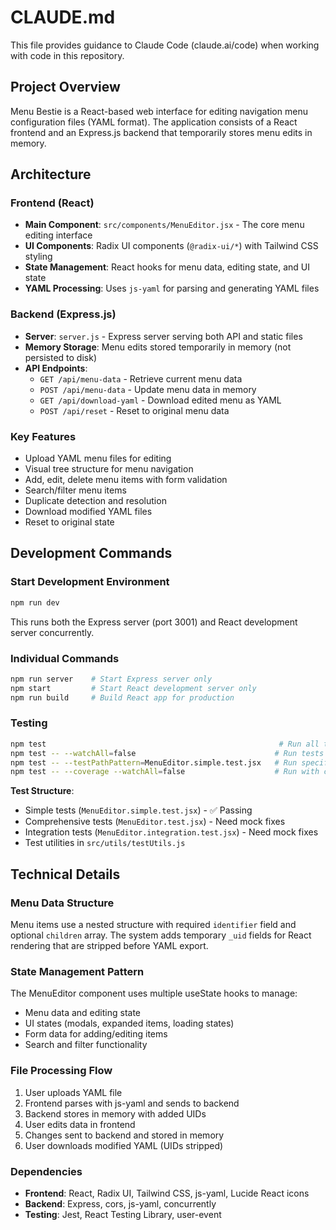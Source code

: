 # CLAUDE.md

This file provides guidance to Claude Code (claude.ai/code) when working with code in this repository.

## Project Overview

Menu Bestie is a React-based web interface for editing navigation menu configuration files (YAML format). The application consists of a React frontend and an Express.js backend that temporarily stores menu edits in memory.

## Architecture

### Frontend (React)
- **Main Component**: `src/components/MenuEditor.jsx` - The core menu editing interface
- **UI Components**: Radix UI components (`@radix-ui/*`) with Tailwind CSS styling
- **State Management**: React hooks for menu data, editing state, and UI state
- **YAML Processing**: Uses `js-yaml` for parsing and generating YAML files

### Backend (Express.js)
- **Server**: `server.js` - Express server serving both API and static files  
- **Memory Storage**: Menu edits stored temporarily in memory (not persisted to disk)
- **API Endpoints**:
  - `GET /api/menu-data` - Retrieve current menu data
  - `POST /api/menu-data` - Update menu data in memory
  - `GET /api/download-yaml` - Download edited menu as YAML
  - `POST /api/reset` - Reset to original menu data

### Key Features
- Upload YAML menu files for editing
- Visual tree structure for menu navigation
- Add, edit, delete menu items with form validation
- Search/filter menu items
- Duplicate detection and resolution
- Download modified YAML files
- Reset to original state

## Development Commands

### Start Development Environment
```bash
npm run dev
```
This runs both the Express server (port 3001) and React development server concurrently.

### Individual Commands
```bash
npm run server    # Start Express server only
npm start         # Start React development server only
npm run build     # Build React app for production
```

### Testing
```bash
npm test                                                    # Run all tests in watch mode
npm test -- --watchAll=false                               # Run tests once without watch
npm test -- --testPathPattern=MenuEditor.simple.test.jsx   # Run specific test file
npm test -- --coverage --watchAll=false                    # Run with coverage report
```

**Test Structure**: 
- Simple tests (`MenuEditor.simple.test.jsx`) - ✅ Passing
- Comprehensive tests (`MenuEditor.test.jsx`) - Need mock fixes
- Integration tests (`MenuEditor.integration.test.jsx`) - Need mock fixes
- Test utilities in `src/utils/testUtils.js`

## Technical Details

### Menu Data Structure
Menu items use a nested structure with required `identifier` field and optional `children` array. The system adds temporary `_uid` fields for React rendering that are stripped before YAML export.

### State Management Pattern
The MenuEditor component uses multiple useState hooks to manage:
- Menu data and editing state
- UI states (modals, expanded items, loading states)  
- Form data for adding/editing items
- Search and filter functionality

### File Processing Flow
1. User uploads YAML file
2. Frontend parses with js-yaml and sends to backend
3. Backend stores in memory with added UIDs
4. User edits data in frontend
5. Changes sent to backend and stored in memory
6. User downloads modified YAML (UIDs stripped)

### Dependencies
- **Frontend**: React, Radix UI, Tailwind CSS, js-yaml, Lucide React icons
- **Backend**: Express, cors, js-yaml, concurrently
- **Testing**: Jest, React Testing Library, user-event